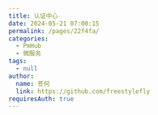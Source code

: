 ```yaml
---
title: 认证中心
date: 2024-05-21 07:00:15
permalink: /pages/22f4fa/
categories: 
  - PmHub
  - 微服务
tags: 
  - null
author: 
  name: 苍何
  link: https://github.com/freestylefly
requiresAuth: true
---
```

